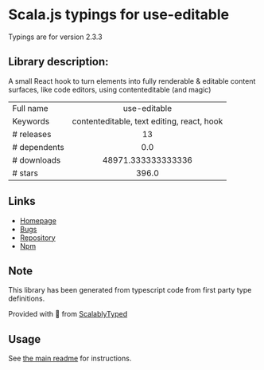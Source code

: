 
# Scala.js typings for use-editable

Typings are for version 2.3.3

## Library description:
A small React hook to turn elements into fully renderable & editable content surfaces, like code editors, using contenteditable (and magic)

|                    |                 |
| ------------------ | :-------------: |
| Full name          | use-editable |
| Keywords           | contenteditable, text editing, react, hook |
| # releases         | 13 |
| # dependents       | 0.0 |
| # downloads        | 48971.333333333336 |
| # stars            | 396.0 |

## Links
- [Homepage](https://github.com/kitten/use-editable#readme)
- [Bugs](https://github.com/kitten/use-editable/issues)
- [Repository](https://github.com/kitten/use-editable)
- [Npm](https://www.npmjs.com/package/use-editable)
    


## Note
This library has been generated from typescript code from first party type definitions.

Provided with :purple_heart: from [ScalablyTyped](https://github.com/oyvindberg/ScalablyTyped)

## Usage
See [the main readme](../../readme.md) for instructions.


